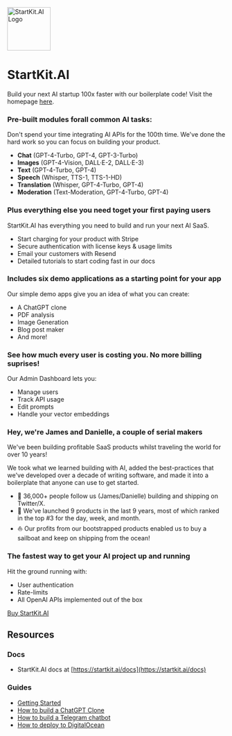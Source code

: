 <img src="https://startkit.ai/images/logo.png" alt="StartKit.AI Logo" width="100" height="100" />

# StartKit.AI

Build your next AI startup 100x faster with our boilerplate code! Visit the homepage [here](https://startkit.ai).

### Pre-built modules forall common AI tasks:

Don't spend your time integrating AI APIs for the 100th time.
We've done the hard work so you can focus on building your product.

- **Chat** (GPT-4-Turbo, GPT-4, GPT-3-Turbo)
- **Images** (GPT-4-Vision, DALL·E-2, DALL·E-3)
- **Text** (GPT-4-Turbo, GPT-4)
- **Speech** (Whisper, TTS-1, TTS-1-HD)
- **Translation** (Whisper, GPT-4-Turbo, GPT-4)
- **Moderation** (Text-Moderation, GPT-4-Turbo, GPT-4)

### Plus everything else you need toget your first paying users

StartKit.AI has everything you need to build and run your next AI SaaS.

- Start charging for your product with Stripe
- Secure authentication with license keys & usage limits
- Email your customers with Resend
- Detailed tutorials to start coding fast in our docs


### Includes six demo applications as a starting point for your app

Our simple demo apps give you an idea of what you can create:

- A ChatGPT clone
- PDF analysis
- Image Generation
- Blog post maker
- And more!

### See how much every user is costing you. No more billing suprises!

Our Admin Dashboard lets you:

- Manage users
- Track API usage
- Edit prompts
- Handle your vector embeddings

### Hey, we're James and Danielle, a couple of serial makers

We've been building profitable SaaS products whilst traveling the world for over 10 years!

We took what we learned building with AI, added the best-practices that we've developed over a decade of writing software, and made it into a boilerplate that anyone can use to get started.

- 💬 36,000+ people follow us (James/Danielle) building and shipping on Twitter/X.
- 🚀 We've launched 9 products in the last 9 years, most of which ranked in the top #3 for the day, week, and month.
- ⛵️ Our profits from our bootstrapped products enabled us to buy a sailboat and keep on shipping from the ocean!

### The fastest way to get your AI project up and running

Hit the ground running with:
- User authentication
- Rate-limits
- All OpenAI APIs implemented out of the box

[Buy StartKit.AI](https://startkit.ai/order)


## Resources

### Docs

- StartKit.AI docs at [https://startkit.ai/docs](https://startkit.ai/docs)

### Guides

- [Getting Started](https://startkit.ai/docs/getting-started/installation/code)
- [How to build a ChatGPT Clone](https://startkit.ai/docs/guides/chatgpt-clone)
- [How to build a Telegram chatbot](https://startkit.ai/docs/guides/telegram-chatbot)
- [How to deploy to DigitalOcean](https://startkit.ai/docs/guides/deployment-app)
